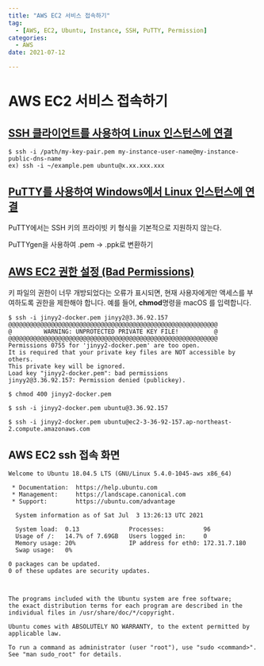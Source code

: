 ```yaml
---
title: "AWS EC2 서비스 접속하기"
tag:
  - [AWS, EC2, Ubuntu, Instance, SSH, PuTTY, Permission]
categories:
  - AWS
date: 2021-07-12

---
```


# AWS EC2 서비스 접속하기



## [SSH 클라이언트를 사용하여 Linux 인스턴스에 연결](https://docs.aws.amazon.com/ko_kr/AWSEC2/latest/UserGuide/AccessingInstancesLinux.html)

```
$ ssh -i /path/my-key-pair.pem my-instance-user-name@my-instance-public-dns-name
ex) ssh -i ~/example.pem ubuntu@x.xx.xxx.xxx
```



## [PuTTY를 사용하여 Windows에서 Linux 인스턴스에 연결](https://docs.aws.amazon.com/ko_kr/AWSEC2/latest/UserGuide/putty.html)

PuTTY에서는 SSH 키의 프라이빗 키 형식을 기본적으로 지원하지 않는다.

PuTTYgen을 사용하여 .pem -> .ppk로 변환하기



## [AWS EC2 권한 설정 (Bad Permissions)](https://docs.aws.amazon.com/ko_kr/codedeploy/latest/userguide/tutorials-wordpress-launch-instance.html)

키 파일의 권한이 너무 개방되었다는 오류가 표시되면, 현재 사용자에게만 액세스를 부여하도록 권한을 제한해야 합니다. 예를 들어, **chmod**명령을 macOS 를 입력합니다.

```
$ ssh -i jinyy2-docker.pem jinyy2@3.36.92.157
@@@@@@@@@@@@@@@@@@@@@@@@@@@@@@@@@@@@@@@@@@@@@@@@@@@@@@@@@@@
@         WARNING: UNPROTECTED PRIVATE KEY FILE!          @
@@@@@@@@@@@@@@@@@@@@@@@@@@@@@@@@@@@@@@@@@@@@@@@@@@@@@@@@@@@
Permissions 0755 for 'jinyy2-docker.pem' are too open.
It is required that your private key files are NOT accessible by others.
This private key will be ignored.
Load key "jinyy2-docker.pem": bad permissions
jinyy2@3.36.92.157: Permission denied (publickey).
```



```
$ chmod 400 jinyy2-docker.pem

$ ssh -i jinyy2-docker.pem ubuntu@3.36.92.157

$ ssh -i jinyy2-docker.pem ubuntu@ec2-3-36-92-157.ap-northeast-2.compute.amazonaws.com
```



## AWS EC2 ssh 접속 화면

```
Welcome to Ubuntu 18.04.5 LTS (GNU/Linux 5.4.0-1045-aws x86_64)

 * Documentation:  https://help.ubuntu.com
 * Management:     https://landscape.canonical.com
 * Support:        https://ubuntu.com/advantage

  System information as of Sat Jul  3 13:26:13 UTC 2021

  System load:  0.13              Processes:           96
  Usage of /:   14.7% of 7.69GB   Users logged in:     0
  Memory usage: 20%               IP address for eth0: 172.31.7.180
  Swap usage:   0%

0 packages can be updated.
0 of these updates are security updates.



The programs included with the Ubuntu system are free software;
the exact distribution terms for each program are described in the
individual files in /usr/share/doc/*/copyright.

Ubuntu comes with ABSOLUTELY NO WARRANTY, to the extent permitted by
applicable law.

To run a command as administrator (user "root"), use "sudo <command>".
See "man sudo_root" for details.
```
